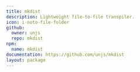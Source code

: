 ```yaml
---
title: mkdist
description: Lightweight file-to-file transpiler.
icon: i-noto-file-folder
github:
  owner: unjs
  repo: mkdist
npm:
  name: mkdist
documentation: https://github.com/unjs/mkdist
layout: package
---
```

